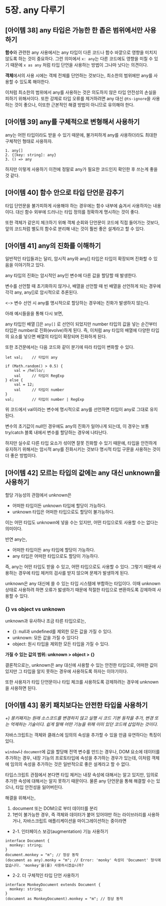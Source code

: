 # 5장. any 다루기

## [아이템 38] any 타입은 가능한 한 좁은 범위에서만 사용하기

**함수**와 관련한 any 사용에서는 any 타입이 다른 코드나 함수 바깥으로 영향을 미치지 않도록 하는 것이 중요하다. 그런 의미에서 `x: any`는 다른 코드에도 영향을 미칠 수 있기 때문에 `x as any` 처럼 타입 단언을 사용하는 방법이 그나마 낫다는 의견이다.

**객체**에서의 사용 시에는 객체 전체를 단언하는 것보다는, 최소한의 범위에만 any를 사용할 수 있도록 해야한다.

이처럼 최소한의 범위에서 any를 사용하는 것은 의도하지 않은 타입 안전성의 손실을 피하기 위해서이다. 또한 강제로 타입 오류를 제거하려면 any 대신 `@ts-ignore`을 사용하는 것이 좋으나, 이또한 근본적인 해결 방법이 아니므로 유의해야 한다.

## [아이템 39] any를 구체적으로 변형해서 사용하기

any는 어떤 타입이라도 받을 수 있기 때문에, 불가피하게 any를 사용하더라도 최대한 구체적인 형태로 사용하자.

```
1. any[]
2. {[key: string]: any}
3. () => any
```

하지만 이렇게 사용하기 이전에 정말로 any가 필요한 코드인지 확인한 후 쓰는게 좋을 것 같다.

## [아이템 40] 함수 안으로 타입 단언문 감추기

타입 단언문을 불가피하게 사용해야 하는 경우에는 함수 내부에 숨겨서 사용하자는 내용이다.
대신 함수 외부에 드러나는 타입 정의를 정확하게 명시하는 것이 좋다.

또한 객체가 같은지 체크하기 위해 객체 순회와 단언문이 코드에 직접 들어가는 것보다, 앞의 코드처럼 별도의 함수로 분리해 내는 것이 훨씬 좋은 설계라고 할 수 있다.

## [아이템 41] any의 진화를 이해하기

일반적인 타입들과는 달리, 암시적 any와 any[] 타입은 타입이 확장되며 진화할 수 있음을 이야기하고 있다.

any 타입의 진화는 암시적인 any인 변수에 다른 값을 할당할 때 발생한다.

변수를 선언할 때 초기화하지 않거나, 배열을 선언할 때 빈 배열을 선언하게 되는 경우에 각각 any, any[]로 암시적으로 추론된다.

<-> 변수 선언 시 any를 명시적으로 할당하는 경우에는 진화가 발생하지 않는다.

아래 예시들을을 통해 다시 보면,

any 타입인 배열 []은 `any[]` 로 선언이 되었지만 number 타입의 값을 넣는 순간부터 타입은 number로 진화(evolve)하게 된다. 즉, 이처럼 any 타입의 배열에 다양한 타입의 요소를 넣으면 배열의 타입이 확장되며 진화하게 된다.

또한 조건문에서는 다음 코드와 같이 분기에 따라 타입이 변화할 수 있다.

```
let val;    // 타입이 any

if (Math.random() > 0.5) {
    val = /hello/;
    val     // 타입이 RegExp
} else {
    val = 12;
    val     // 타입이 number
}
val;        // 타입이 number | RegExp
```

위 코드에서 val이라는 변수에 명시적으로 any를 선언하면 타입이 any로 그대로 유지된다.

변수의 초기값이 null인 경우에도 any의 진화가 일어나게 되는데, 이 경우는 보통 try/catch 블록 내에서 변수를 할당하는 경우에 나타난다.

하지만 실수로 다른 타입 요소가 섞이면 잘못 진화할 수 있기 때문에, 타입을 안전하게 유지하기 위해서는 암시적 any를 진화시키는 것보다 명시적 타입 구문을 사용하는 것이 더 좋은 방법이다.

## [아이템 42] 모르는 타입의 값에는 any 대신 unknown을 사용하기

할당 가능성의 관점에서 unknown은

- 어떠한 타입이든 unknown 타입에 할당이 가능하다.
- unknown 타입은 어떠한 타입으로도 할당이 불가능하다.

이는 어떤 타입도 unknown에 넣을 수는 있지만, 어떤 타입으로토 사용할 수는 없다는 의미이다.

반연 any는,

- 어떠한 타입이든 any 타입에 할당이 가능하다.
- any 타입은 어떠한 타입으로도 할당이 가능하다.

즉, any는 어떤 타입도 받을 수 있고, 어떤 타입으로도 사용할 수 있다. 그렇기 때문에 사용하는 경우에 타입 체커의 검사를 받지 않으며 문제가 발생하게 된다.

unknown은 any 대신에 쓸 수 있는 타입 시스템에 부합하는 타입이다. 이때 unknown 상태로 사용하려 하면 오류가 밣생하기 때문에 적절한 타입으로 변환하도록 강제하여 사용할 수 있다.

### {} vs object vs unknown

unknown과 유사하나 조금 타른 타입으로는,

- {}: null과 undefined를 제외한 모든 값을 가질 수 있다.
- unknown: 모든 값을 가질 수 있다다
- object: 원시 타입을 제외한 모든 타입을 가질 수 있다.

**가질 수 있는 값의 범위: unknown > object > {}**

결론적으로는, unknown은 any 대신에 사용할 수 있는 안전한 타입으로, 어떠한 값이 있지만 그 타입을 알지 못하는 경우에 사용하도록 하자는 이야기이다.

또한 사용자가 타입 단언문이나 타입 체크를 사용하도록 강제하려는 경우에 unknown을 사용하면 된다.

## [아이템 43] 몽키 패치보다는 안전한 타입을 사용하기

_+) 몽키패치는 원래 소스코드를 변경하지 않고 실행 시 코드 기본 동작을 추가, 변경 또는 억제하는 기술이다. 쉽게 말해 어떤 기능을 위해 이미 있던 코드에 삽입하는 것이다._

자바스크립트는 객체와 클래스에 임의의 속성을 추가할 수 있을 만큼 유연하다는 특징이 있다.

`window`나 `document`에 값을 할당해 전역 변수를 만드는 경우나, DOM 요소에 데이터를 추가하는 경우, 내장 기능의 프로토타입에 속성을 추가하는 경우가 있는데, 이처럼 객체에 임의의 속성을 추가하는 것은 일반적으로 좋은 설계라고 할 수 없다.

타입스크립트 관점에서 본다면 타입 체커는 내장 속성에 대해서는 알고 있지만, 임의로 추가한 속성에 대해서는 알지 못하기 때문이다. 물론 any 단언문을 통해 해결할 수는 있으나, 타입 안전성을 잃어버린다.

해결을 위해서는,

1. document 또는 DOM으로 부터 데이터를 분리
2. 1번이 불가능한 경우, 즉 객체와 데이터가 붙어 있어야만 하는 라이브러리를 사용하거나, 자바스크립트 애플리케이션을 마이그레이션하는 중이라면

- 2-1. 인터페이스 보강(augmentation) 기능 사용하기

```
interface Document {
  monkey: string;
}
document.monkey = "m"; // 정상 동작
(document as any).monky = "m"; // Error: 'monky' 속성이 'Document' 형식에 없습니다. 'monkey'을(를) 사용하시겠습니까?
```

- 2-2. 더 구체적인 타입 단언 사용하기

```
interface MonkeyDocument extends Document {
  monkey: string;
}
(document as MonkeyDocument).monkey = "m"; // 정상 동작
```
